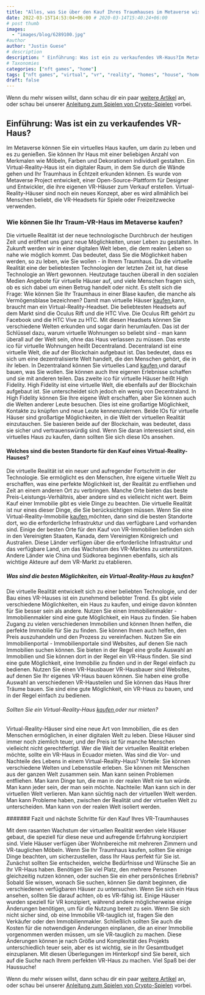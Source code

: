 ```yaml
---
title: "Alles, was Sie über den Kauf Ihres Traumhauses im Metaverse wissen müssen"
date: 2022-03-15T14:53:04+06:00 # 2020-03-14T15:40:24+06:00
# post thumb
images:
  - "images/blog/6289100.jpg"
#author
author: "Justin Guese"
# description
description: " Einführung: Was ist ein zu verkaufendes VR-Haus?Im Metaverse können Sie ein virtuelles Haus kaufen, um darin zu leben und es zu genießen. Sie können Ihr H"
# Taxonomies
categories: ["nft games", "home"]
tags: ["nft games", "virtual", "vr", "reality", "homes", "house", "home"]
draft: false
---
```



Wenn du mehr wissen willst, dann schau dir ein paar [weitere Artikel](/blog/) an, oder schau bei unserer [Anleitung zum Spielen von Crypto-Spielen](/services/how-do-i-get-started/) vorbei.


## Einführung: Was ist ein zu verkaufendes VR-Haus?

Im Metaverse können Sie ein virtuelles Haus kaufen, um darin zu leben und es zu genießen. Sie können Ihr Haus mit einer beliebigen Anzahl von Merkmalen wie Möbeln, Farben und Dekorationen individuell gestalten.
Ein Virtual-Reality-Haus ist ein digitaler Raum, in dem Sie durch die Wände gehen und Ihr Traumhaus in Echtzeit erkunden können. Es wurde von Metaverse Project entwickelt, einer Open-Source-Plattform für Designer und Entwickler, die ihre eigenen VR-Häuser zum Verkauf erstellen.
Virtual-Reality-Häuser sind noch ein neues Konzept, aber es wird allmählich bei Menschen beliebt, die VR-Headsets für Spiele oder Freizeitzwecke verwenden.

### Wie können Sie Ihr Traum-VR-Haus im Metaverse kaufen?

Die virtuelle Realität ist der neue technologische Durchbruch der heutigen Zeit und eröffnet uns ganz neue Möglichkeiten, unser Leben zu gestalten. In Zukunft werden wir in einer digitalen Welt leben, die dem realen Leben so nahe wie möglich kommt. Das bedeutet, dass Sie die Möglichkeit haben werden, so zu leben, wie Sie wollen - in Ihrem Traumhaus. Da die virtuelle Realität eine der beliebtesten Technologien der letzten Zeit ist, hat diese Technologie an Wert gewonnen. Heutzutage tauchen überall in den sozialen Medien Angebote für virtuelle Häuser auf, und viele Menschen fragen sich, ob es sich dabei um einen Betrug handelt oder nicht. Es stellt sich die Frage: Wie können Sie Ihr Traumhaus in einer Blase kaufen, die manche als Vermögensblase bezeichnen?
Damit man virtuelle Häuser [ kaufen ](https://accounts.binance.com/en/register?ref=37092355) kann, braucht man ein Virtual-Reality-Headset. 
Die beliebtesten Headsets auf dem Markt sind die Oculus Rift und die HTC Vive. Die Oculus Rift gehört zu Facebook und die HTC Vive zu HTC. Mit diesen Headsets können Sie verschiedene Welten erkunden und sogar darin herumlaufen. Das ist der Schlüssel dazu, warum virtuelle Wohnungen so beliebt sind - man kann überall auf der Welt sein, ohne das Haus verlassen zu müssen. 
Das erste ico für virtuelle Wohnungen heißt Decentraland. Decentraland ist eine virtuelle Welt, die auf der Blockchain aufgebaut ist. Das bedeutet, dass es sich um eine dezentralisierte Welt handelt, die den Menschen gehört, die in ihr leben. In Dezentraland können Sie virtuelles Land [ kaufen ](https://accounts.binance.com/en/register?ref=37092355) und darauf bauen, was Sie wollen. Sie können auch Ihre eigenen Erlebnisse schaffen und sie mit anderen teilen. 
Das zweite ico für virtuelle Häuser heißt High Fidelity. High Fidelity ist eine virtuelle Welt, die ebenfalls auf der Blockchain aufgebaut ist. Sie unterscheidet sich jedoch ein wenig von Decentraland. In High Fidelity können Sie Ihre eigene Welt erschaffen, aber Sie können auch die Welten anderer Leute besuchen. Dies ist eine großartige Möglichkeit, Kontakte zu knüpfen und neue Leute kennenzulernen. 
Beide IOs für virtuelle Häuser sind großartige Möglichkeiten, in die Welt der virtuellen Realität einzutauchen. Sie basieren beide auf der Blockchain, was bedeutet, dass sie sicher und vertrauenswürdig sind. Wenn Sie daran interessiert sind, ein virtuelles Haus zu kaufen, dann sollten Sie sich diese IOs ansehen.

#### Welches sind die besten Standorte für den Kauf eines Virtual-Reality-Hauses?

Die virtuelle Realität ist ein neuer und aufregender Fortschritt in der Technologie. Sie ermöglicht es den Menschen, ihre eigene virtuelle Welt zu erschaffen, was eine perfekte Möglichkeit ist, der Realität zu entfliehen und Zeit an einem anderen Ort zu verbringen. Manche Orte bieten das beste Preis-Leistungs-Verhältnis, aber andere sind es vielleicht nicht wert.
Beim Kauf einer Immobilie gibt es viele Dinge zu beachten. Die virtuelle Realität ist nur eines dieser Dinge, die Sie berücksichtigen müssen. Wenn Sie eine Virtual-Reality-Immobilie [ kaufen ](https://accounts.binance.com/en/register?ref=37092355) möchten, dann sind die besten Standorte dort, wo die erforderliche Infrastruktur und das verfügbare Land vorhanden sind.
Einige der besten Orte für den Kauf von VR-Immobilien befinden sich in den Vereinigten Staaten, Kanada, dem Vereinigten Königreich und Australien. Diese Länder verfügen über die erforderliche Infrastruktur und das verfügbare Land, um das Wachstum des VR-Marktes zu unterstützen. Andere Länder wie China und Südkorea beginnen ebenfalls, sich als wichtige Akteure auf dem VR-Markt zu etablieren.

##### Was sind die besten Möglichkeiten, ein Virtual-Reality-Haus zu kaufen?

Die virtuelle Realität entwickelt sich zu einer beliebten Technologie, und der Bau eines VR-Hauses ist ein zunehmend beliebter Trend. Es gibt viele verschiedene Möglichkeiten, ein Haus zu kaufen, und einige davon könnten für Sie besser sein als andere.
Nutzen Sie einen Immobilienmakler - Immobilienmakler sind eine gute Möglichkeit, ein Haus zu finden. Sie haben Zugang zu vielen verschiedenen Immobilien und können Ihnen helfen, die perfekte Immobilie für Sie zu finden. Sie können Ihnen auch helfen, den Preis auszuhandeln und den Prozess zu vereinfachen. 
Nutzen Sie ein Immobilienportal - Immobilienportale sind Websites, auf denen Sie nach Immobilien suchen können. Sie bieten in der Regel eine große Auswahl an Immobilien und Sie können dort in der Regel ein VR-Haus finden. Sie sind eine gute Möglichkeit, eine Immobilie zu finden und in der Regel einfach zu bedienen. 
Nutzen Sie einen VR-Hausbauer VR-Hausbauer sind Websites, auf denen Sie Ihr eigenes VR-Haus bauen können. Sie haben eine große Auswahl an verschiedenen VR-Hausteilen und Sie können das Haus Ihrer Träume bauen. Sie sind eine gute Möglichkeit, ein VR-Haus zu bauen, und in der Regel einfach zu bedienen.

###### Sollten Sie ein Virtual-Reality-Haus [ kaufen ](https://accounts.binance.com/en/register?ref=37092355) oder nur mieten?

Virtual-Reality-Häuser sind eine neue Art von Immobilien, die es den Menschen ermöglichen, in einer digitalen Welt zu leben. Diese Häuser sind immer noch ziemlich teuer, und der Preis ist für manche Menschen vielleicht nicht gerechtfertigt. Wer die Welt der virtuellen Realität erleben möchte, sollte ein VR-Haus in Ecuador mieten.
Was sind die Vor- und Nachteile des Lebens in einem Virtual-Reality-Haus?
Vorteile: 
Sie können verschiedene Welten und Lebensstile erleben. 
Sie können mit Menschen aus der ganzen Welt zusammen sein. 
Man kann seinen Problemen entfliehen. 
Man kann Dinge tun, die man in der realen Welt nie tun würde. 
Man kann jeder sein, der man sein möchte. 
Nachteile: 
Man kann sich in der virtuellen Welt verlieren. 
Man kann süchtig nach der virtuellen Welt werden. 
Man kann Probleme haben, zwischen der Realität und der virtuellen Welt zu unterscheiden. 
Man kann von der realen Welt isoliert werden.

####### Fazit und nächste Schritte für den Kauf Ihres VR-Traumhauses

Mit dem rasanten Wachstum der virtuellen Realität werden viele Häuser gebaut, die speziell für diese neue und aufregende Erfahrung konzipiert sind. Viele Häuser verfügen über Wohnbereiche mit mehreren Zimmern und VR-tauglichen Möbeln. Wenn Sie Ihr Traumhaus kaufen, sollten Sie einige Dinge beachten, um sicherzustellen, dass Ihr Haus perfekt für Sie ist.
Zunächst sollten Sie entscheiden, welche Bedürfnisse und Wünsche Sie an Ihr VR-Haus haben. Benötigen Sie viel Platz, den mehrere Personen gleichzeitig nutzen können, oder suchen Sie ein eher persönliches Erlebnis? Sobald Sie wissen, wonach Sie suchen, können Sie damit beginnen, die verschiedenen verfügbaren Häuser zu untersuchen. 
Wenn Sie sich ein Haus ansehen, sollten Sie darauf achten, ob es VR-fähig ist. Einige Häuser wurden speziell für VR konzipiert, während andere möglicherweise einige Änderungen benötigen, um für die Nutzung bereit zu sein. Wenn Sie sich nicht sicher sind, ob eine Immobilie VR-tauglich ist, fragen Sie den Verkäufer oder den Immobilienmakler. 
Schließlich sollten Sie auch die Kosten für die notwendigen Änderungen einplanen, die an einer Immobilie vorgenommen werden müssen, um sie VR-tauglich zu machen. Diese Änderungen können je nach Größe und Komplexität des Projekts unterschiedlich teuer sein, aber es ist wichtig, sie in Ihr Gesamtbudget einzuplanen. Mit diesen Überlegungen im Hinterkopf sind Sie bereit, sich auf die Suche nach Ihrem perfekten VR-Haus zu machen. Viel Spaß bei der Haussuche!


Wenn du mehr wissen willst, dann schau dir ein paar [weitere Artikel](/blog/) an, oder schau bei unserer [Anleitung zum Spielen von Crypto-Spielen](/services/how-do-i-get-started/) vorbei.


